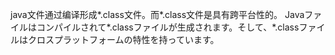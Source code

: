 java文件通过编译形成*.class文件。而*.class文件是具有跨平台性的。
Javaファイルはコンパイルされて*.classファイルが生成されます。そして、*.classファイルはクロスプラットフォームの特性を持っています。

